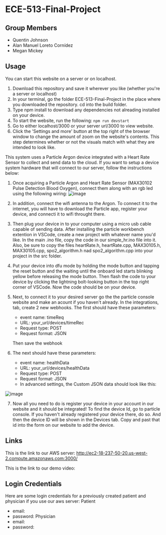 # ECE-513-Final-Project


## Group Members
- Quentin Johnson
- Alan Manuel Loreto Cornídez
- Megan Mickey


## Usage
You can start this website on a server or on localhost. 
 1. Download this repository and save it wherever you like (whether you're a server or localhost)
 2. In your terminal, go the folder ECE-513-Final-Project in the place where you downloaded the repository. cd into the build folder.
 3. Type npm install to download any dependencies not alreading installed on your device.
 4. To start the website, run the following: `npm run devstart`
 5. Go to either localhost/3000 or your server url/3000 to view website.
 6. Click the 'Settings and more' button at the top right of the browser window to change the amount of zoom on the website's contents. This step determines whether or not the visuals match
    with what they are intended to look like.

This system uses a Particle Argon device integrated with a Heart Rate Sensor to collect and send data to the cloud. If you want to setup a device system hardware that will connect to our server, follow the instructions below:
 1. Once acquiring a Particle Argon and Heart Rate Sensor (MAX30102 Pulse Detection Blood Oxygen), connect them along with an rgb led using the following wiring: 
![image](https://user-images.githubusercontent.com/67599197/206813451-cc1464a4-3d90-497f-ac1d-76595882dc64.png)
 3. In addition, connect the wifi antenna to the Argon. To connect it to the internet, you will have to download the Particle app, register your device, and connecti it to wifi throught there.
 4. Then plug your device in to your computer using a micro usb cable capable of sending data. After installing the particle workbench extention in VSCode, create a new project with whatever name you'd like. In the main .ino file, copy the code in our simple_hr.ino file into it. Also, be sure to copy the files heartRate.h, heartRate.cpp, MAX30105.h, MAX30105.cpp, spo2_algorithm.h nad spo2_algorithm.cpp into your project in the src folder.
 5. Put your device into dfu mode by holding the mode button and tapping the reset button and the waiting until the onboard led starts blinking yellow before releasing the mode button. Then flash the code to your device by clicking the lightning bolt-looking button in the top right corner of VSCode. Now the code should be on your device.
 6. Next, to connect it to your desired server go the the particle console website and make an acount if you haven't already. In the integrations, tab, create 2 new webhooks. The first should have these parameters:
    - event name: timeReq
    - URL: your_url/devices/timeRec
    - Request type: POST
    - Request format: JSON
   
     Then save the webhook
   
 6. The next should have these parameters:
    - event name: healthData
    - URL: your_url/devices/healthData
    - Request type: POST
    - Request format: JSON
    - In advanced settings, the Custom JSON data should look like this:
    
  
![image](https://user-images.githubusercontent.com/67599197/206814858-95a3eec8-8091-4ebb-a2f1-28f2e0ccfeda.png)

 
 7. Now all you need to do is register your device in your account in our website and it should be integrated! To find the device Id, go to particle console. If you haven't already registered your device there, do so. And then the device ID will be shown in the Devices tab. Copy and past that id into the form on our website to add the device.


## Links
This is the link to our AWS server: http://ec2-18-237-50-20.us-west-2.compute.amazonaws.com:3000/

This is the link to our demo video: 

## Login Credentials
Here are some login credentials for a previously created patient and physician if you use our aws server:
Patient
 - email: 
 - password:
Physician
 - email:
 - password:
